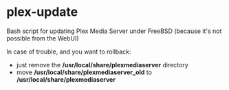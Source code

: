 # plex-update

Bash script for updating Plex Media Server under FreeBSD (because it's not possible from the WebUI)

In case of trouble, and you want to rollback:
- just remove the **/usr/local/share/plexmediaserver** directory
- move **/usr/local/share/plexmediaserver_old** to **/usr/local/share/plexmediaserver**
